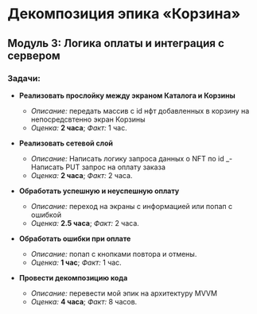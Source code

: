 # Декомпозиция эпика «Корзина»

## Модуль 3: Логика оплаты и интеграция с сервером

### Задачи:

- **Реализовать прослойку между экраном Каталога и Корзины**
    - _Описание:_ передать массив с id нфт добавленных в корзину на непосредсвтенно экран Корзины
    - _Оценка:_ **2 часа**; _Факт:_ 1 час.

- **Реализовать сетевой слой**

    - _Описание:_ Написать логику запроса данных о NFT по id
    _-Написать PUT запрос на оплату заказа
    - _Оценка:_ **2 часа**; _Факт:_ 2 часа.

- **Обработать успешную и неуспешную оплату**

    - _Описание:_ переход на экраны с информацией или попап с ошибкой
    - _Оценка:_ **2.5 часа**; _Факт:_ 2 часа.

- **Обработать ошибки при оплате**
    - _Описание:_ попап с кнопками повтора и отмены.
    - _Оценка:_ **1 час**; _Факт:_ 1 час.

- **Провести декомпозицию кода**

    - _Описание:_ перевести мой эпик на архитектуру MVVM
    - _Оценка:_ **4 часа**; _Факт:_ 8 часов.
